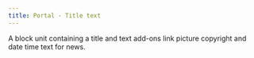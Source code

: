 ```yaml
---
title: Portal - Title text
---
```


A block unit containing a title and text add-ons link picture copyright and date time text for news.
